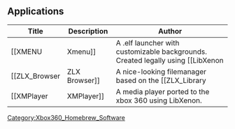 <onlyinclude>

## Applications

| Title            | Description     | Author                                                                            |
| ---------------- | --------------- | --------------------------------------------------------------------------------- |
| \[\[XMENU        | Xmenu\]\]       | A .elf launcher with customizable backgrounds. Created legally using \[\[LibXenon |
| \[\[ZLX_Browser | ZLX Browser\]\] | A nice-looking filemanager based on the \[\[ZLX_Library                          |
| \[\[XMPlayer     | XMPlayer\]\]    | A media player ported to the xbox 360 using LibXenon.                             |

</onlyinclude>

[Category:Xbox360_Homebrew_Software](Category_Xbox360_Homebrew_Software)